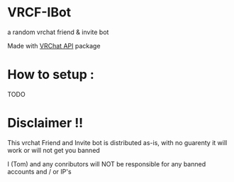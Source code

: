 # VRCF-IBot
a random vrchat friend &amp; invite bot


Made with [VRChat API](https://github.com/vrchatapi) package


# How to setup :

TODO


# Disclaimer !!

This vrchat Friend and Invite bot is distributed as-is, with no guarenty it will work or will not get you banned

I (Tom) and any conributors will NOT be responsible for any banned accounts and / or IP's

